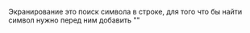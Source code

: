 Экранирование это поиск символа в строке, для того что бы найти символ нужно перед ним добавить "\"    
